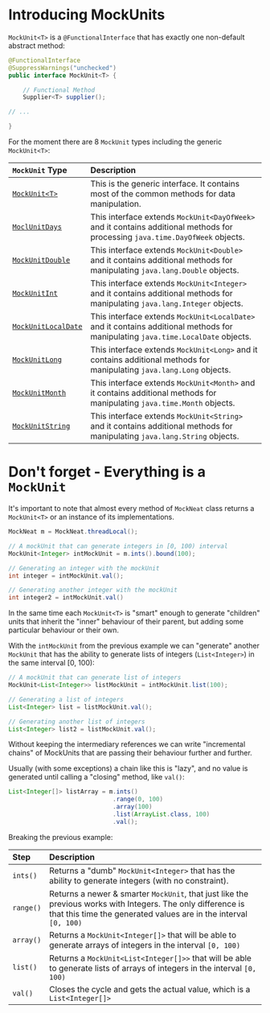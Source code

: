 # Introducing MockUnits

`MockUnit<T>` is a `@FunctionalInterface` that has exactly one non-default abstract method:

```java
@FunctionalInterface
@SuppressWarnings("unchecked")
public interface MockUnit<T> {

    // Functional Method
    Supplier<T> supplier();

// ...

}
```

For the moment there are 8 `MockUnit` types including the generic `MockUnit<T>`:

| `MockUnit` Type | Description |
|:----------------|:------------|
|[`MockUnit<T>`](https://github.com/nomemory/mockneat/wiki/MockUnit)| This is the generic interface. It contains most of the common methods for data manipulation. |
|[`MoclUnitDays`](none) | This interface extends `MockUnit<DayOfWeek>` and it contains additional methods for processing `java.time.DayOfWeek` objects. |
|[`MockUnitDouble`](none) | This interface extends `MockUnit<Double>` and it contains additional methods for manipulating `java.lang.Double` objects. |
|[`MockUnitInt`](https://github.com/nomemory/mockneat/wiki/MockUnitInt) | This interface extends `MockUnit<Integer>` and it contains additional methods for manipulating `java.lang.Integer` objects. |
|[`MockUnitLocalDate`](none) | This interface extends `MockUnit<LocalDate>` and it contains additional methods for manipulating `java.time.LocalDate` objects. |
|[`MockUnitLong`](none) | This interface extends `MockUnit<Long>` and it contains additional methods for manipulating `java.lang.Long` objects. |
|[`MockUnitMonth`](none) | This interface extends `MockUnit<Month>` and it contains additional methods for manipulating `java.time.Month` objects. |
|[`MockUnitString`](none) | This interface extends `MockUnit<String>` and it contains additional methods for manipulating `java.lang.String` objects. |


# Don't forget - Everything is a `MockUnit`

It's important to note that almost every method of `MockNeat` class returns a `MockUnit<T>` or an instance of its implementations. 

```java
MockNeat m = MockNeat.threadLocal();

// A mockUnit that can generate integers in [0, 100) interval
MockUnit<Integer> intMockUnit = m.ints().bound(100);

// Generating an integer with the mockUnit
int integer = intMockUnit.val();

// Generating another integer with the mockUnit
int integer2 = intMockUnit.val()
```

In the same time each `MockUnit<T>` is "smart" enough to generate "children" units that inherit the "inner" behaviour of their parent, but adding some particular behaviour or their own. 

With the `intMockUnit` from the previous example we can "generate" another `MockUnit` that has the ability to generate lists of integers (`List<Integer>`) in the same interval [0, 100):

```java
// A mockUnit that can generate list of integers
MockUnit<List<Integer>> listMockUnit = intMockUnit.list(100);

// Generating a list of integers
List<Integer> list = listMockUnit.val();

// Generating another list of integers
List<Integer> list2 = listMockUnit.val();
```

Without keeping the intermediary references we can write "incremental chains" of MockUnits that are passing their behaviour further and further. 

Usually (with some exceptions) a chain like this is "lazy", and no value is generated until calling a "closing" method, like `val()`:

```java
List<Integer[]> listArray = m.ints() 
                             .range(0, 100)
                             .array(100)
                             .list(ArrayList.class, 100)
                             .val();
```

Breaking the previous example:

| Step | Description |
|:-------- |:------- |
| `ints()` | Returns a "dumb" `MockUnit<Integer>` that has the ability to generate integers (with no constraint). |
|`range()` | Returns a newer & smarter `MockUnit`, that just like the previous works with Integers. The only difference is that this time the generated values are in the interval `[0, 100)` |
|`array()` | Returns a `MockUnit<Integer[]>` that will be able to generate arrays of integers in the interval `[0, 100)` |
|`list()` | Returns a `MockUnit<List<Integer[]>>` that will be able to generate lists of arrays of integers in the interval `[0, 100)` |
|`val()` | Closes the cycle and gets the actual value, which is a `List<Integer[]>` |

